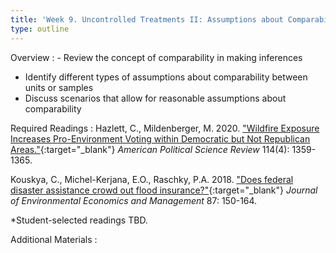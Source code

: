 ```yaml
---
title: 'Week 9. Uncontrolled Treatments II: Assumptions about Comparability (Oct 24)'
type: outline
---
```


Overview
: - Review the concept of comparability in making inferences
  - Identify different types of assumptions about comparability between units or samples
  - Discuss scenarios that allow for reasonable assumptions about comparability

Required Readings
: Hazlett, C., Mildenberger, M. 2020. ["Wildfire Exposure Increases Pro-Environment Voting within Democratic but Not Republican Areas."](https://doi.org/10.1017/S0003055420000441){:target="_blank"} _American Political Science Review_ 114(4): 1359-1365.
  
  Kouskya, C., Michel-Kerjana, E.O., Raschky, P.A. 2018. ["Does federal disaster assistance crowd out flood insurance?"](https://doi.org/10.1016/j.jeem.2017.05.010){:target="_blank"} _Journal of Environmental Economics and Management_ 87: 150-164.

  *Student-selected readings TBD.

Additional Materials
: 
